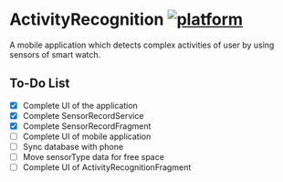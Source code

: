 # ActivityRecognition [![platform](https://img.shields.io/badge/platform-Android-yellow.svg)](https://www.android.com)

A mobile application which detects complex activities of user by using sensors of smart watch.

## To-Do List
- [x] Complete UI of the application
- [x] Complete SensorRecordService
- [x] Complete SensorRecordFragment
- [ ] Complete UI of mobile application
- [ ] Sync database with phone
- [ ] Move sensorType data for free space
- [ ] Complete UI of ActivityRecognitionFragment
